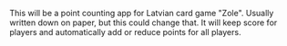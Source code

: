 This will be a point counting app for Latvian card game "Zole". 
Usually written down on paper, but this could change that. 
It will keep score for players and automatically add or reduce points for all players. 